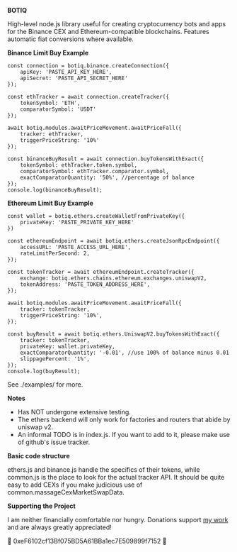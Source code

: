 **BOTIQ**

High-level node.js library useful for creating cryptocurrency bots and apps for the Binance CEX and Ethereum-compatible blockchains. Features automatic fiat conversions where available.


**Binance Limit Buy Example**
```
const connection = botiq.binance.createConnection({
    apiKey: 'PASTE_API_KEY_HERE',  
    apiSecret: 'PASTE_API_SECRET_HERE'
});

const ethTracker = await connection.createTracker({
    tokenSymbol: 'ETH', 
    comparatorSymbol: 'USDT'
});

await botiq.modules.awaitPriceMovement.awaitPriceFall({
    tracker: ethTracker,
    triggerPriceString: '10%'
});

const binanceBuyResult = await connection.buyTokensWithExact({
    tokenSymbol: ethTracker.token.symbol, 
    comparatorSymbol: ethTracker.comparator.symbol, 
    exactComparatorQuantity: '50%', //percentage of balance
});
console.log(binanceBuyResult);
```

**Ethereum Limit Buy Example**
```
const wallet = botiq.ethers.createWalletFromPrivateKey({
    privateKey: 'PASTE_PRIVATE_KEY_HERE'
}) 

const ethereumEndpoint = await botiq.ethers.createJsonRpcEndpoint({
    accessURL: 'PASTE_ACCESS_URL_HERE',
    rateLimitPerSecond: 2,
});

const tokenTracker = await ethereumEndpoint.createTracker({
    exchange: botiq.ethers.chains.ethereum.exchanges.uniswapV2,
    tokenAddress: 'PASTE_TOKEN_ADDRESS_HERE',
});

await botiq.modules.awaitPriceMovement.awaitPriceFall({
    tracker: tokenTracker,
    triggerPriceString: '10%',
});

const buyResult = await botiq.ethers.UniswapV2.buyTokensWithExact({
    tracker: tokenTracker,
    privateKey: wallet.privateKey, 
    exactComparatorQuantity: '-0.01', //use 100% of balance minus 0.01 
    slippagePercent: '1%',
});
console.log(buyResult);
```

See ./examples/ for more. 

**Notes**

* Has NOT undergone extensive testing. 
* The ethers backend will only work for factories and routers that abide by uniswap v2.
* An informal TODO is in index.js. If you want to add to it, please make use of github's issue tracker.


**Basic code structure**

ethers.js and binance.js handle the specifics of their tokens, while common.js is the place to look for the actual tracker API. It should be quite easy to add CEXs if you make judicious use of common.massageCexMarketSwapData.

**Supporting the Project**

I am neither financially comfortable nor hungry. Donations support [my work](https://github.com/neauangle/) and are always greatly appreciated! 

🙏 0xeF6102cf13Bf075BD5A61BBa1ec7E509899f7152 🙏